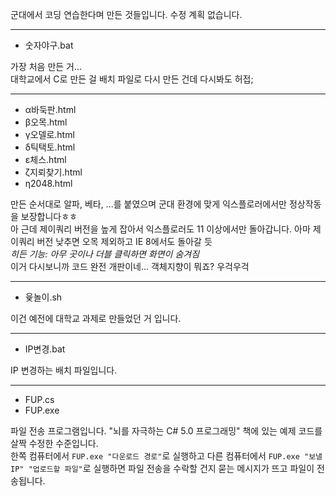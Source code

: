 군대에서 코딩 연습한다며 만든 것들입니다. 수정 계획 없습니다.
*****
* 숫자야구.bat

가장 처음 만든 거...  
대학교에서 C로 만든 걸 배치 파일로 다시 만든 건데 다시봐도 허접;
*****
* α바둑판.html
* β오목.html
* γ오델로.html
* δ틱택토.html
* ε체스.html
* ζ지뢰찾기.html
* η2048.html

만든 순서대로 알파, 베타, ...를 붙였으며 군대 환경에 맞게 익스플로러에서만 정상작동을 보장합니다ㅎㅎ  
아 근데 제이쿼리 버전을 높게 잡아서 익스플로러도 11 이상에서만 돌아갑니다. 아마 제이쿼리 버전 낮추면 오목 제외하고 IE 8에서도 돌아갈 듯  
*히든 기능: 아무 곳이나 더블 클릭하면 화면이 숨겨짐*  
이거 다시보니까 코드 완전 개판이네... 객체지향이 뭐죠? 우걱우걱
*****
* 윷놀이.sh

이건 예전에 대학교 과제로 만들었던 거 입니다.
*****
* IP변경.bat

IP 변경하는 배치 파일입니다.
*****
* FUP.cs
* FUP.exe

파일 전송 프로그램입니다. "뇌를 자극하는 C# 5.0 프로그래밍" 책에 있는 예제 코드를 살짝 수정한 수준입니다.  
한쪽 컴퓨터에서 `FUP.exe "다운로드 경로"`로 실행하고 다른 컴퓨터에서 `FUP.exe "보낼 IP" "업로드할 파일"`로 실행하면 파일 전송을 수락할 건지 묻는 메시지가 뜨고 파일이 전송됩니다.
